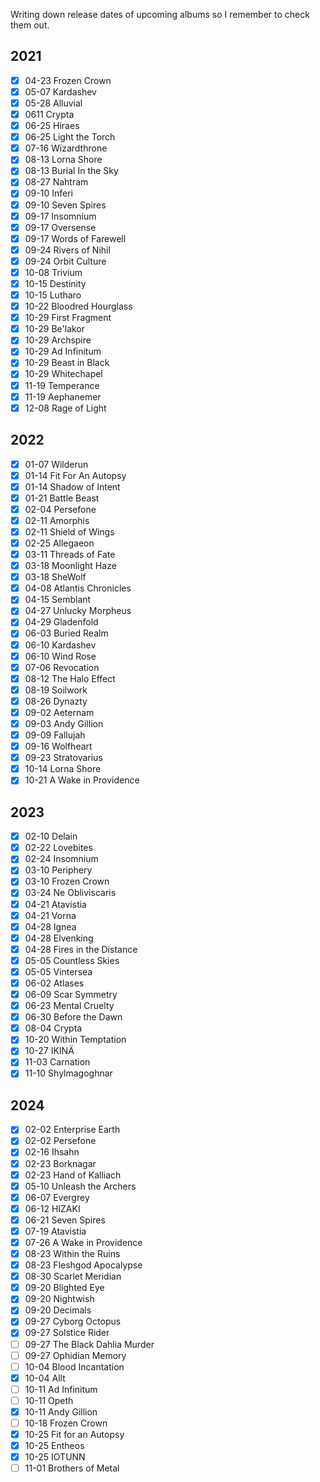 Writing down release dates of upcoming albums so I remember to check them out.

## 2021

- [x] 04-23 Frozen Crown
- [x] 05-07 Kardashev
- [x] 05-28 Alluvial
- [x] 0611 Crypta
- [x] 06-25 Hiraes
- [x] 06-25 Light the Torch
- [x] 07-16 Wizardthrone
- [x] 08-13 Lorna Shore
- [x] 08-13 Burial In the Sky
- [x] 08-27 Nahtram
- [x] 09-10 Inferi
- [x] 09-10 Seven Spires
- [x] 09-17 Insomnium
- [x] 09-17 Oversense
- [x] 09-17 Words of Farewell
- [x] 09-24 Rivers of Nihil
- [x] 09-24 Orbit Culture
- [x] 10-08 Trivium
- [x] 10-15 Destinity
- [x] 10-15 Lutharo
- [x] 10-22 Bloodred Hourglass
- [x] 10-29 First Fragment
- [x] 10-29 Be'lakor
- [x] 10-29 Archspire
- [x] 10-29 Ad Infinitum
- [x] 10-29 Beast in Black
- [x] 10-29 Whitechapel
- [x] 11-19 Temperance
- [x] 11-19 Aephanemer
- [x] 12-08 Rage of Light

## 2022

- [x] 01-07 Wilderun
- [x] 01-14 Fit For An Autopsy
- [x] 01-14 Shadow of Intent
- [x] 01-21 Battle Beast
- [x] 02-04 Persefone
- [x] 02-11 Amorphis
- [x] 02-11 Shield of Wings
- [x] 02-25 Allegaeon
- [x] 03-11 Threads of Fate
- [x] 03-18 Moonlight Haze
- [x] 03-18 SheWolf
- [x] 04-08 Atlantis Chronicles
- [x] 04-15 Semblant
- [x] 04-27 Unlucky Morpheus
- [x] 04-29 Gladenfold
- [x] 06-03 Buried Realm
- [x] 06-10 Kardashev
- [x] 06-10 Wind Rose
- [x] 07-06 Revocation
- [x] 08-12 The Halo Effect
- [x] 08-19 Soilwork
- [x] 08-26 Dynazty
- [x] 09-02 Aeternam
- [x] 09-03 Andy Gillion
- [x] 09-09 Fallujah
- [x] 09-16 Wolfheart
- [x] 09-23 Stratovarius
- [x] 10-14 Lorna Shore
- [x] 10-21 A Wake in Providence

## 2023

- [x] 02-10 Delain
- [x] 02-22 Lovebites
- [x] 02-24 Insomnium
- [x] 03-10 Periphery
- [x] 03-10 Frozen Crown
- [x] 03-24 Ne Obliviscaris
- [x] 04-21 Atavistia
- [x] 04-21 Vorna
- [x] 04-28 Ignea
- [x] 04-28 Elvenking
- [x] 04-28 Fires in the Distance
- [x] 05-05 Countless Skies
- [x] 05-05 Vintersea
- [x] 06-02 Atlases
- [x] 06-09 Scar Symmetry
- [x] 06-23 Mental Cruelty
- [x] 06-30 Before the Dawn
- [x] 08-04 Crypta
- [x] 10-20 Within Temptation
- [x] 10-27 IKINÄ
- [x] 11-03 Carnation
- [x] 11-10 Shylmagoghnar

## 2024

- [x] 02-02 Enterprise Earth
- [x] 02-02 Persefone
- [x] 02-16 Ihsahn
- [x] 02-23 Borknagar
- [x] 02-23 Hand of Kalliach
- [x] 05-10 Unleash the Archers
- [x] 06-07 Evergrey
- [x] 06-12 HIZAKI
- [x] 06-21 Seven Spires
- [x] 07-19 Atavistia
- [x] 07-26 A Wake in Providence
- [x] 08-23 Within the Ruins
- [x] 08-23 Fleshgod Apocalypse
- [x] 08-30 Scarlet Meridian
- [x] 09-20 Blighted Eye
- [x] 09-20 Nightwish
- [x] 09-20 Decimals
- [x] 09-27 Cyborg Octopus
- [x] 09-27 Solstice Rider
- [ ] 09-27 The Black Dahlia Murder
- [ ] 09-27 Ophidian Memory
- [ ] 10-04 Blood Incantation
- [x] 10-04 Allt
- [ ] 10-11 Ad Infinitum
- [ ] 10-11 Opeth
- [x] 10-11 Andy Gillion
- [ ] 10-18 Frozen Crown
- [x] 10-25 Fit for an Autopsy
- [x] 10-25 Entheos
- [x] 10-25 IOTUNN
- [ ] 11-01 Brothers of Metal